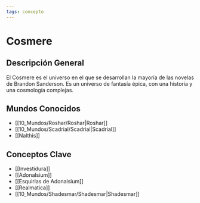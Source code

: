 ```yaml
---
tags: concepto
---
```


# Cosmere

## Descripción General
El Cosmere es el universo en el que se desarrollan la mayoría de las novelas de Brandon Sanderson. Es un universo de fantasía épica, con una historia y una cosmología complejas.

## Mundos Conocidos
* [[10_Mundos/Roshar/Roshar|Roshar]]
* [[10_Mundos/Scadrial/Scadrial|Scadrial]]
* [[Nalthis]]

## Conceptos Clave
* [[Investidura]]
* [[Adonalsium]]
* [[Esquirlas de Adonalsium]]
* [[Realmatica]]
* [[10_Mundos/Shadesmar/Shadesmar|Shadesmar]]
